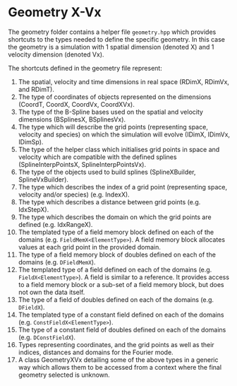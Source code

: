 # Geometry X-Vx

The geometry folder contains a helper file `geometry.hpp` which provides shortcuts to the types needed to define the specific geometry. In this case the geometry is a simulation with 1 spatial dimension (denoted X) and 1 velocity dimension (denoted Vx).

The shortcuts defined in the geometry file represent:
1.  The spatial, velocity and time dimensions in real space (RDimX, RDimVx, and RDimT).
2.  The type of coordinates of objects represented on the dimensions (CoordT, CoordX, CoordVx, CoordXVx).
3.  The type of the B-Spline bases used on the spatial and velocity dimensions (BSplinesX, BSplinesVx).
4.  The type which will describe the grid points (representing space, velocity and species) on which the simulation will evolve (IDimX, IDimVx, IDimSp).
5.  The type of the helper class which initialises grid points in space and velocity which are compatible with the defined splines (SplineInterpPointsX, SplineInterpPointsVx).
6.  The type of the objects used to build splines (SplineXBuilder, SplineVxBuilder).
7.  The type which describes the index of a grid point (representing space, velocity and/or species) (e.g. IndexX).
8.  The type which describes a distance between grid points (e.g. IdxStepX).
9.  The type which describes the domain on which the grid points are defined (e.g. IdxRangeX).
10. The templated type of a field memory block defined on each of the domains (e.g. `FieldMemX<ElementType>`). A field memory block allocates values at each grid point in the provided domain.
11. The type of a field memory block of doubles defined on each of the domains (e.g. `DFieldMemX`).
12. The templated type of a field defined on each of the domains (e.g. `FieldX<ElementType>`). A field is similar to a reference. It provides access to a field memory block or a sub-set of a field memory block, but does not own the data itself.
13. The type of a field of doubles defined on each of the domains (e.g. `DFieldX`).
14. The templated type of a constant field defined on each of the domains (e.g. `ConstFieldX<ElementType>`).
15. The type of a constant field of doubles defined on each of the domains (e.g. `DConstFieldX`).
15. Types representing coordinates, and the grid points as well as their indices, distances and domains for the Fourier mode.
16. A class GeometryXVx detailing some of the above types in a generic way which allows them to be accessed from a context where the final geometry selected is unknown.
